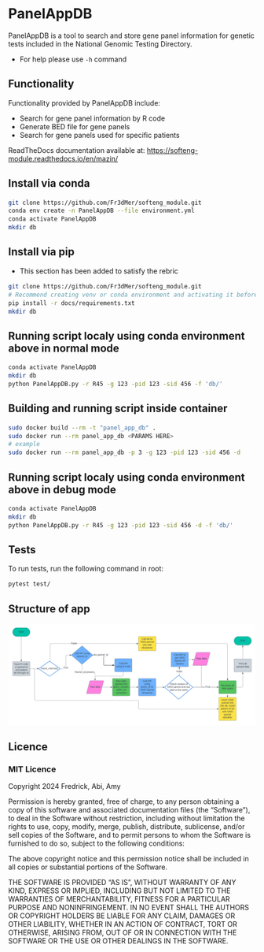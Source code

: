 PanelAppDB
============

PanelAppDB is a tool to search and store gene panel information for genetic tests included in the National Genomic Testing Directory.

- For help please use `-h` command

Functionality
---------------
Functionality provided by PanelAppDB include:
- Search for gene panel information by R code
- Generate BED file for gene panels
- Search for gene panels used for specific patients

ReadTheDocs documentation available at: https://softeng-module.readthedocs.io/en/mazin/ 

## Install via conda
```bash
git clone https://github.com/Fr3dMer/softeng_module.git
conda env create -n PanelAppDB --file environment.yml
conda activate PanelAppDB
mkdir db
```

## Install via pip
- This section has been added to satisfy the rebric 
```bash
git clone https://github.com/Fr3dMer/softeng_module.git
# Recommend creating venv or conda environment and activating it before carrying out this step
pip install -r docs/requirements.txt
mkdir db
```
## Running script localy using conda environment above in normal mode
```bash
conda activate PanelAppDB
mkdir db
python PanelAppDB.py -r R45 -g 123 -pid 123 -sid 456 -f 'db/'
```
## Building and running script inside container 
```bash
sudo docker build --rm -t "panel_app_db" .
sudo docker run --rm panel_app_db <PARAMS HERE>
# example
sudo docker run --rm panel_app_db -p 3 -g 123 -pid 123 -sid 456 -d 
```

## Running script localy using conda environment above in debug mode
```bash
conda activate PanelAppDB
mkdir db
python PanelAppDB.py -r R45 -g 123 -pid 123 -sid 456 -d -f 'db/'
```



## Tests
To run tests, run the following command in root:
```bash
pytest test/
```



## Structure of app
![flow chart showing structure of app](docs/Flowchart.png)

## Licence
### MIT Licence
Copyright 2024 Fredrick, Abi, Amy

Permission is hereby granted, free of charge, to any person obtaining a copy of this software and associated documentation files (the “Software”), to deal in the Software without restriction, including without limitation the rights to use, copy, modify, merge, publish, distribute, sublicense, and/or sell copies of the Software, and to permit persons to whom the Software is furnished to do so, subject to the following conditions:

The above copyright notice and this permission notice shall be included in all copies or substantial portions of the Software.

THE SOFTWARE IS PROVIDED “AS IS”, WITHOUT WARRANTY OF ANY KIND, EXPRESS OR IMPLIED, INCLUDING BUT NOT LIMITED TO THE WARRANTIES OF MERCHANTABILITY, FITNESS FOR A PARTICULAR PURPOSE AND NONINFRINGEMENT. IN NO EVENT SHALL THE AUTHORS OR COPYRIGHT HOLDERS BE LIABLE FOR ANY CLAIM, DAMAGES OR OTHER LIABILITY, WHETHER IN AN ACTION OF CONTRACT, TORT OR OTHERWISE, ARISING FROM, OUT OF OR IN CONNECTION WITH THE SOFTWARE OR THE USE OR OTHER DEALINGS IN THE SOFTWARE.